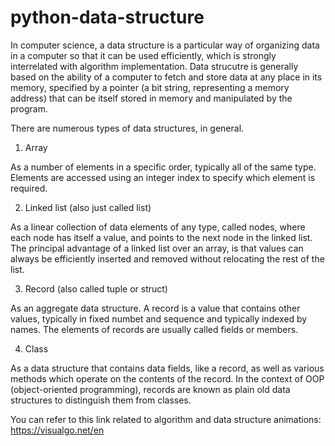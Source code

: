 # python-data-structure

In computer science, a data structure is a particular way of organizing data in a computer so that it can be used efficiently, which is strongly interrelated with algorithm implementation. Data strucutre is generally based on the ability of a computer to fetch and store data at any place in its memory, specified by a pointer (a bit string, representing a memory address) that can be itself stored in memory and manipulated by the program.

There are numerous types of data structures, in general.

1. Array

As a number of elements in a specific order, typically all of the same type. Elements are accessed using an integer index to specify which element is required.

2. Linked list (also just called list) 

As a linear collection of data elements of any type, called nodes, where each node has itself a value, and points to the next node in the linked list. The principal advantage of a linked list over an array, is that values can always be efficiently inserted and removed without relocating the rest of the list.

3. Record (also called tuple or struct) 

As an aggregate data structure. A record is a value that contains other values, typically in fixed numbet and sequence and typically indexed by names. The elements of records are usually called fields or members.

4. Class 

As a data structure that contains data fields, like a record, as well as various methods which operate on the contents of the record. In the context of OOP (object-oriented programming), records are known as plain old data structures to distinguish them from classes.

You can refer to this link related to algorithm and data structure animations: https://visualgo.net/en
